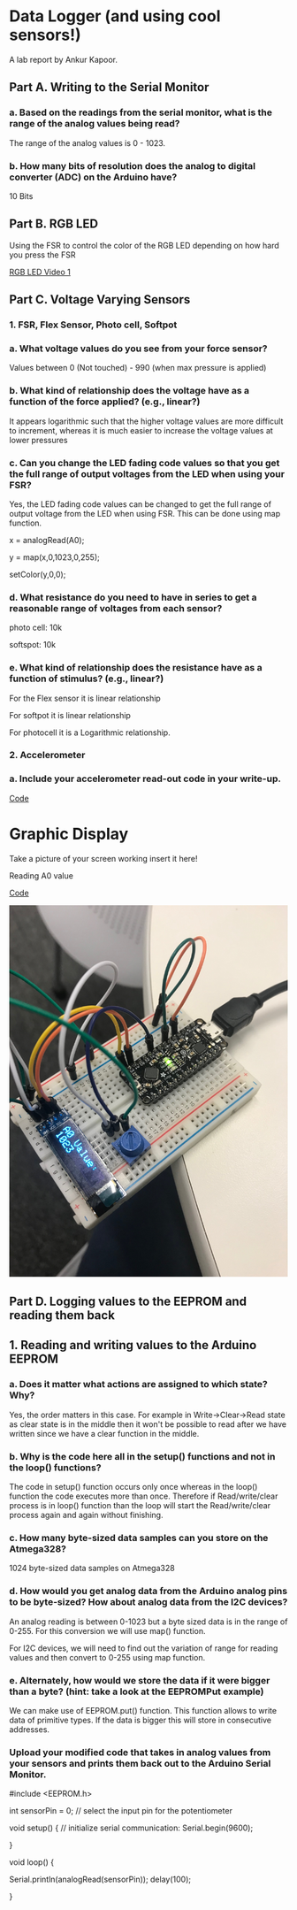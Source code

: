  # Data Logger (and using cool sensors!)
 
 A lab report by Ankur Kapoor.
 
## Part A. Writing to the Serial Monitor
### a. Based on the readings from the serial monitor, what is the range of the analog values being read?

 The range of the analog values is 0 - 1023.

### b. How many bits of resolution does the analog to digital converter (ADC) on the Arduino have?

10 Bits 


## Part B. RGB LED

Using the FSR to control the color of the RGB LED depending on how hard you press the FSR

[RGB LED Video 1](https://www.youtube.com/watch?v=RVE8Z4Zoz2w) 

 

## Part C. Voltage Varying Sensors
### 1. FSR, Flex Sensor, Photo cell, Softpot
### a. What voltage values do you see from your force sensor?

Values between 0 (Not touched) - 990 (when max pressure is applied) 


### b. What kind of relationship does the voltage have as a function of the force applied? (e.g., linear?)

It appears logarithmic such that the higher voltage values are more difficult to increment, whereas it is much easier to increase the voltage values at lower pressures

### c. Can you change the LED fading code values so that you get the full range of output voltages from the LED when using your FSR?
Yes, the LED fading code values can be changed to get the full range of output voltage from the LED when using FSR. This can be done using map function. 

 x = analogRead(A0); 

 y = map(x,0,1023,0,255); 

setColor(y,0,0);

### d. What resistance do you need to have in series to get a reasonable range of voltages from each sensor?

 photo cell: 10k 
 
 softspot: 10k

### e. What kind of relationship does the resistance have as a function of stimulus? (e.g., linear?)
For the Flex sensor it is linear relationship

For softpot it is linear relationship

For photocell it is a Logarithmic relationship.

### 2. Accelerometer
### a. Include your accelerometer read-out code in your write-up.

[Code](https://github.com/ak2552/Ankur_Kapoor_IDD/blob/master/accelerometer.ino)

# Graphic Display

Take a picture of your screen working insert it here!

Reading A0 value

[Code](https://github.com/ak2552/Ankur_Kapoor_IDD/blob/master/graphic_lab3.ino)

![Soldered](https://github.com/ak2552/Ankur_Kapoor_IDD/blob/master/IMG_2162.JPG)

## Part D. Logging values to the EEPROM and reading them back


## 1. Reading and writing values to the Arduino EEPROM
### a. Does it matter what actions are assigned to which state? Why?

Yes, the order matters in this case. For example in Write->Clear->Read state as clear state is in the middle then it won't be possible to read after we have written since we have a clear function in the middle. 

### b. Why is the code here all in the setup() functions and not in the loop() functions?

The code in setup() function occurs only once whereas in the loop() function the code executes more than once. Therefore if Read/write/clear process is in loop() function than the loop will start the Read/write/clear process again and again without finishing. 

### c. How many byte-sized data samples can you store on the Atmega328?

  1024 byte-sized data samples on  Atmega328

### d. How would you get analog data from the Arduino analog pins to be byte-sized? How about analog data from the I2C devices?

An analog reading is between 0-1023 but a byte sized data is in the range of 0-255. For this conversion we will use map() function. 

For I2C devices, we will need to find out the variation of range for reading values and then convert to 0-255 using map function. 

### e. Alternately, how would we store the data if it were bigger than a byte? (hint: take a look at the EEPROMPut example)

 We can make use of  EEPROM.put() function. This function allows to write data of primitive types. If the data is bigger this will store in consecutive addresses.
 
 
### Upload your modified code that takes in analog values from your sensors and prints them back out to the Arduino Serial Monitor.

#include <EEPROM.h>

 

int sensorPin = 0;    // select the input pin for the potentiometer
 

void setup() {
  // initialize serial communication:
  Serial.begin(9600);  
 
}

void loop() {
 

  Serial.println(analogRead(sensorPin));
  delay(100);
 
}

